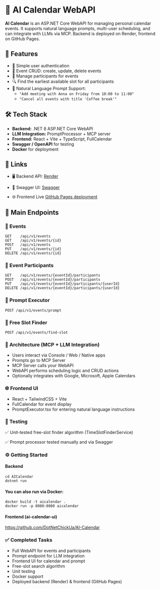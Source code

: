 # 📅 AI Calendar WebAPI

**AI Calendar** is an ASP.NET Core WebAPI for managing personal calendar events. It supports natural language prompts, multi-user scheduling, and can integrate with LLMs via MCP. Backend is deployed on Render, frontend on GitHub Pages.

## 🚀 Features

- 👤 Simple user authentication
- 📆 Event CRUD: create, update, delete events
- 👥 Manage participants for events
- 🔍 Find the earliest available slot for all participants
- 💬 Natural Language Prompt Support:
  - `"Add meeting with Anna on Friday from 10:00 to 11:00"`
  - `"Cancel all events with title 'Coffee break'"`

## 🛠️ Tech Stack

- **Backend:** .NET 8 ASP.NET Core WebAPI
- **LLM Integration:** PromptProcessor + MCP server
- **Frontend:** React + Vite + TypeScript, FullCalendar
- **Swagger / OpenAPI** for testing
- **Docker** for deployment

## 🔗 Links

- 🖥️ Backend API: [Render](https://aicalendarbackend.onrender.com)

- 📘 Swagger UI: [Swagger](https://aicalendarbackend.onrender.com/swagger)

- 🌐 Frontend Live [GitHub Pages deployment](https://DotNetChickUa.github.io/AI-Calendar/)

## 📌 Main Endpoints

### 📑 Events

```http
GET    /api/v1/events
GET    /api/v1/events/{id}
POST   /api/v1/events
PUT    /api/v1/events/{id}
DELETE /api/v1/events/{id}
```

### 👥 Event Participants

```http
GET    /api/v1/events/{eventId}/participants
POST   /api/v1/events/{eventId}/participants
PUT    /api/v1/events/{eventId}/participants/{userId}
DELETE /api/v1/events/{eventId}/participants/{userId}
```

### 💬 Prompt Executor

```http
POST /api/v1/events/prompt
```

### 🧪 Free Slot Finder

```http
POST /api/v1/events/find-slot
```

### 🧠 Architecture (MCP + LLM Integration)

- Users interact via Console / Web / Native apps
- Prompts go to MCP Server
- MCP Server calls your WebAPI
- WebAPI performs scheduling logic and CRUD actions
- Optionally integrates with Google, Microsoft, Apple Calendars

### 🌐 Frontend UI

- React + TailwindCSS + Vite
- FullCalendar for event display
- PromptExecutor.tsx for entering natural language instructions

### 🧪 Testing

✅ Unit-tested free-slot finder algorithm (TimeSlotFinderService)

✅ Prompt processor tested manually and via Swagger

### ⚙️ Getting Started

#### Backend

```
cd AICalendar
dotnet run
```

#### You can also run via Docker:

```
docker build -t aicalendar .
docker run -p 8080:8080 aicalendar
```

#### Frontend (ai-calendar-ui)

https://github.com/DotNetChickUa/AI-Calendar

### ✅ Completed Tasks

- Full WebAPI for events and participants
- Prompt endpoint for LLM integration
- Frontend UI for calendar and prompt
- Free-slot search algorithm
- Unit testing
- Docker support
- Deployed backend (Render) & frontend (GitHub Pages)
